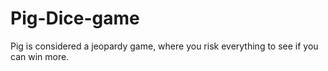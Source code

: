 # Pig-Dice-game
Pig is considered a jeopardy game, where you risk everything to see if you can win more.

